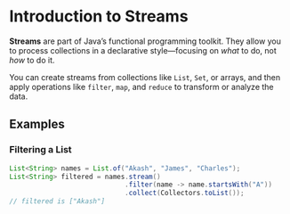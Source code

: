 # Introduction to Streams

**Streams** are part of Java’s functional programming toolkit. They allow you to process collections in a declarative style—focusing on *what* to do, not *how* to do it.

You can create streams from collections like `List`, `Set`, or arrays, and then apply operations like `filter`, `map`, and `reduce` to transform or analyze the data.

## Examples

### Filtering a List
```java
List<String> names = List.of("Akash", "James", "Charles");
List<String> filtered = names.stream()
                             .filter(name -> name.startsWith("A"))
                             .collect(Collectors.toList());
// filtered is ["Akash"]

